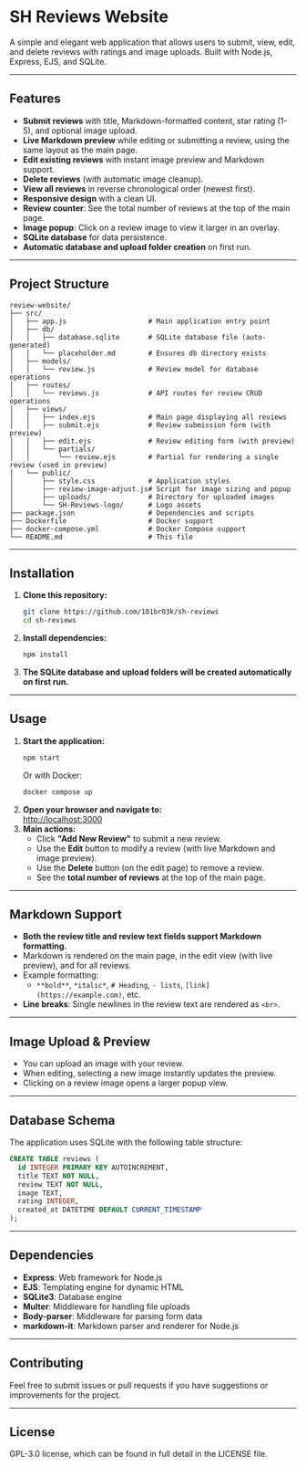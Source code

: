 # SH Reviews Website

A simple and elegant web application that allows users to submit, view, edit, and delete reviews with ratings and image uploads. Built with Node.js, Express, EJS, and SQLite.

---

## Features

- **Submit reviews** with title, Markdown-formatted content, star rating (1-5), and optional image upload.
- **Live Markdown preview** while editing or submitting a review, using the same layout as the main page.
- **Edit existing reviews** with instant image preview and Markdown support.
- **Delete reviews** (with automatic image cleanup).
- **View all reviews** in reverse chronological order (newest first).
- **Responsive design** with a clean UI.
- **Review counter**: See the total number of reviews at the top of the main page.
- **Image popup**: Click on a review image to view it larger in an overlay.
- **SQLite database** for data persistence.
- **Automatic database and upload folder creation** on first run.

---

## Project Structure

```
review-website/
├── src/
│   ├── app.js                    # Main application entry point
│   ├── db/
│   │   ├── database.sqlite       # SQLite database file (auto-generated)
│   │   └── placeholder.md        # Ensures db directory exists
│   ├── models/
│   │   └── review.js             # Review model for database operations
│   ├── routes/
│   │   └── reviews.js            # API routes for review CRUD operations
│   ├── views/
│   │   ├── index.ejs             # Main page displaying all reviews
│   │   ├── submit.ejs            # Review submission form (with preview)
│   │   ├── edit.ejs              # Review editing form (with preview)
│   │   └── partials/
│   │       └── review.ejs        # Partial for rendering a single review (used in preview)
│   └── public/
│       ├── style.css             # Application styles
│       ├── review-image-adjust.js# Script for image sizing and popup
│       ├── uploads/              # Directory for uploaded images
│       └── SH-Reviews-logo/      # Logo assets
├── package.json                  # Dependencies and scripts
├── Dockerfile                    # Docker support
├── docker-compose.yml            # Docker Compose support
└── README.md                     # This file
```

---

## Installation

1. **Clone this repository:**
   ```bash
   git clone https://github.com/101br03k/sh-reviews
   cd sh-reviews
   ```
2. **Install dependencies:**
   ```bash
   npm install
   ```
3. **The SQLite database and upload folders will be created automatically on first run.**

---

## Usage

1. **Start the application:**
   ```bash
   npm start
   ```
   Or with Docker:
   ```bash
   docker compose up
   ```
2. **Open your browser and navigate to:**  
   [http://localhost:3000](http://localhost:3000)
3. **Main actions:**
   - Click **"Add New Review"** to submit a new review.
   - Use the **Edit** button to modify a review (with live Markdown and image preview).
   - Use the **Delete** button (on the edit page) to remove a review.
   - See the **total number of reviews** at the top of the main page.

---

## Markdown Support

- **Both the review title and review text fields support Markdown formatting.**
- Markdown is rendered on the main page, in the edit view (with live preview), and for all reviews.
- Example formatting:
  - `**bold**`, `*italic*`, `# Heading`, `- lists`, `[link](https://example.com)`, etc.
- **Line breaks**: Single newlines in the review text are rendered as `<br>`.

---

## Image Upload & Preview

- You can upload an image with your review.
- When editing, selecting a new image instantly updates the preview.
- Clicking on a review image opens a larger popup view.

---

## Database Schema

The application uses SQLite with the following table structure:

```sql
CREATE TABLE reviews (
  id INTEGER PRIMARY KEY AUTOINCREMENT,
  title TEXT NOT NULL,
  review TEXT NOT NULL,
  image TEXT,
  rating INTEGER,
  created_at DATETIME DEFAULT CURRENT_TIMESTAMP
);
```

---

## Dependencies

- **Express**: Web framework for Node.js
- **EJS**: Templating engine for dynamic HTML
- **SQLite3**: Database engine
- **Multer**: Middleware for handling file uploads
- **Body-parser**: Middleware for parsing form data
- **markdown-it**: Markdown parser and renderer for Node.js

---

## Contributing

Feel free to submit issues or pull requests if you have suggestions or improvements for the project.

---

## License

GPL-3.0 license, which can be found in full detail in the LICENSE file.